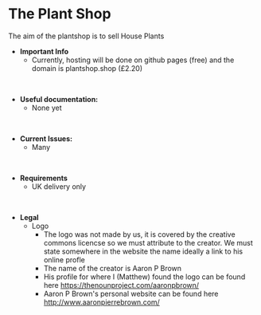 # The Plant Shop
The aim of the plantshop is to sell House Plants

- **Important Info**
   - Currently, hosting will be done on github pages (free) and the domain is plantshop.shop (£2.20)
<br>

- **Useful documentation:**
   - None yet
<br>

- **Current Issues:**
   - Many
<br>

- **Requirements**
   - UK delivery only 
<br>

- **Legal**
  - Logo 
    - The logo was not made by us, it is covered by the creative commons licencse so we must attribute to the creator. We must state somewhere in the website the name ideally a link to his online profle
    - The name of the creator is Aaron P Brown
    - His profile for where I (Matthew) found the logo can be found here https://thenounproject.com/aaronpbrown/
    - Aaron P Brown's personal website can be found here http://www.aaronpierrebrown.com/

